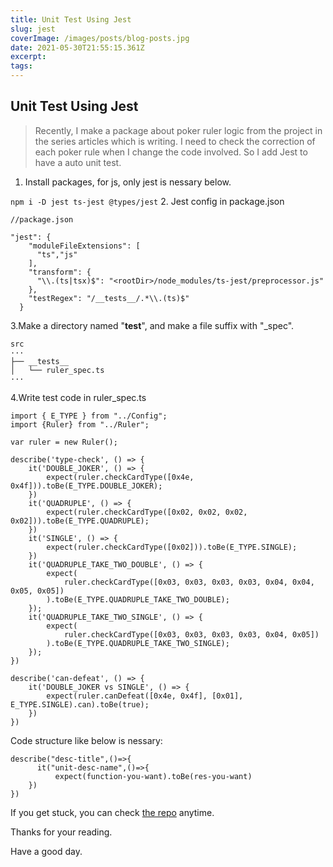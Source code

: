 ```yaml
---
title: Unit Test Using Jest
slug: jest
coverImage: /images/posts/blog-posts.jpg
date: 2021-05-30T21:55:15.361Z
excerpt:
tags:
---
```

## Unit Test Using Jest

>Recently, I make a package about poker ruler logic from the project in the series articles which is writing. I need to check the correction of each poker rule when I change the code involved. So I add Jest to have a auto unit test.

1. Install packages, for js, only jest is nessary below.

<code>npm i -D jest ts-jest @types/jest</code>
2. Jest config in package.json

```
//package.json

"jest": {
    "moduleFileExtensions": [
      "ts","js"
    ],
    "transform": {
      "\\.(ts|tsx)$": "<rootDir>/node_modules/ts-jest/preprocessor.js"
    },
    "testRegex": "/__tests__/.*\\.(ts)$"
  }
```

3.Make a directory named "__test__", and make a file suffix with "_spec".
```
src
···
├── __tests__
│   └── ruler_spec.ts
···
```

4.Write test code in ruler_spec.ts

```
import { E_TYPE } from "../Config";
import {Ruler} from "../Ruler";

var ruler = new Ruler();

describe('type-check', () => {
    it('DOUBLE_JOKER', () => {
        expect(ruler.checkCardType([0x4e, 0x4f])).toBe(E_TYPE.DOUBLE_JOKER);
    })
    it('QUADRUPLE', () => {
        expect(ruler.checkCardType([0x02, 0x02, 0x02, 0x02])).toBe(E_TYPE.QUADRUPLE);
    })
    it('SINGLE', () => {
        expect(ruler.checkCardType([0x02])).toBe(E_TYPE.SINGLE);
    })
    it('QUADRUPLE_TAKE_TWO_DOUBLE', () => {
        expect(
            ruler.checkCardType([0x03, 0x03, 0x03, 0x03, 0x04, 0x04, 0x05, 0x05])
        ).toBe(E_TYPE.QUADRUPLE_TAKE_TWO_DOUBLE);
    });
    it('QUADRUPLE_TAKE_TWO_SINGLE', () => {
        expect(
            ruler.checkCardType([0x03, 0x03, 0x03, 0x03, 0x04, 0x05])
        ).toBe(E_TYPE.QUADRUPLE_TAKE_TWO_SINGLE);
    });
})

describe('can-defeat', () => {
    it('DOUBLE_JOKER vs SINGLE', () => {
        expect(ruler.canDefeat([0x4e, 0x4f], [0x01], E_TYPE.SINGLE).can).toBe(true);
    })
})

```

Code structure like below is nessary:

```
describe("desc-title",()=>{
      it("unit-desc-name",()=>{
          expect(function-you-want).toBe(res-you-want)
    })
})
```

If you get stuck, you can check [the repo](https://github.com/lizhiyu-me/chinese-poker) anytime.

Thanks for your reading.

Have a good day.




